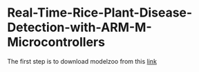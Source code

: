 # Real-Time-Rice-Plant-Disease-Detection-with-ARM-M-Microcontrollers
The first step is to download modelzoo from this [link](https://github.com/STMicroelectronics/stm32ai-modelzoo/blob/main/README.md)

